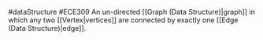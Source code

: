 #dataStructure #ECE309 
An un-directed [[Graph (Data Structure)|graph]] in which any two [[Vertex|vertices]] are connected by exactly one [[Edge (Data Structure)|edge]].
